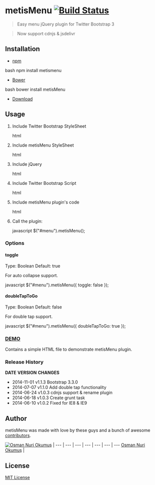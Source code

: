 # metisMenu [![Build Status](https://secure.travis-ci.org/onokumus/metisMenu.png?branch=master)](https://travis-ci.org/onokumus/metisMenu)

> Easy menu jQuery plugin for Twitter Bootstrap 3

> Now support cdnjs & jsdelivr


## Installation

* [npm](http://npmjs.org/)

bash
npm install metismenu


* [Bower](http://bower.io)

bash
bower install metisMenu


* [Download](https://github.com/onokumus/metisMenu/archive/master.zip)

## Usage

1. Include Twitter Bootstrap StyleSheet

    html
    <link rel="stylesheet" href="//cdnjs.cloudflare.com/ajax/libs/twitter-bootstrap/3.3.0/css/bootstrap.min.css">
    

2. Include metisMenu StyleSheet

    html
    <link rel="stylesheet" href="//cdn.jsdelivr.net/bootstrap.metismenu/1.1.2/css/metismenu.min.css">
    

3. Include jQuery

    html
    <script src="//cdnjs.cloudflare.com/ajax/libs/jquery/2.1.1/jquery.min.js"></script>
    

4. Include Twitter Bootstrap Script

    html
    <script src="//cdnjs.cloudflare.com/ajax/libs/twitter-bootstrap/3.3.0/js/bootstrap.min.js"></script>
    

5. Include metisMenu plugin's code

    html
    <script src="//cdn.jsdelivr.net/bootstrap.metismenu/1.1.2/js/metismenu.min.js"></script>
    

6. Call the plugin:

    javascript
    $("#menu").metisMenu();
    

### Options

#### toggle
Type: Boolean
Default: true

For auto collapse support.

javascript
  $("#menu").metisMenu({
    toggle: false
  });


#### doubleTapToGo
Type: Boolean
Default: false

For double tap support.

javascript
  $("#menu").metisMenu({
    doubleTapToGo: true
  });



### [DEMO](http://demo.onokumus.com/metisMenu/)

Contains a simple HTML file to demonstrate metisMenu plugin.

### Release History
**DATE**       **VERSION**   **CHANGES**
* 2014-11-01   v1.1.3        Bootstrap 3.3.0
* 2014-07-07   v1.1.0	       Add double tap functionality
* 2014-06-24   v1.0.3	       cdnjs support & rename plugin
* 2014-06-18   v1.0.3        Create grunt task
* 2014-06-10   v1.0.2        Fixed for IE8 & IE9


## Author

metisMenu was made with love by these guys and a bunch of awesome [contributors](https://github.com/onokumus/metisMenu/graphs/contributors).

[![Osman Nuri Okumuş](https://0.gravatar.com/avatar/4fa374411129d6f574c33e4753ec402e?s=70)](http://onokumus.com) |
--- | --- | --- | --- | --- | --- | ---
[Osman Nuri Okumuş](http://onokumus.com) |


## License

[MIT License](https://github.com/onokumus/metisMenu/blob/master/LICENSE)
